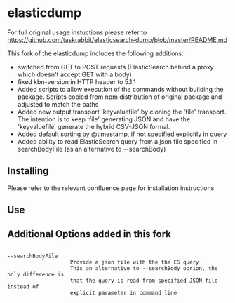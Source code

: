 elasticdump
==================

For full original usage instuctions please refer to https://github.com/taskrabbit/elasticsearch-dump/blob/master/README.md  

This fork of the elasticdump includes the following additions:
* switched from GET to POST requests (ElasticSearch behind a proxy which doesn't accept GET with a body)
* fixed kbn-version in HTTP header to 5.1.1
* Added scripts to allow execution of the commands without building the package. Scripts copied from npm distribution of original package and adjusted to match the paths
* Added new output transport 'keyvaluefile' by cloning the 'file' transport. The intention is to keep 'file' generating JSON and have the 'keyvaluefile' generate the hybrid CSV-JSON formal.
* Added default sorting by @timestamp, if not specified explicitly in query
* Added ability to read ElasticSearch query from a json file specified in --searchBodyFile (as an alternative to --searchBody)


## Installing

Please refer to the relevant confluence page for installation instructions

## Use

## Additional Options added in this fork



```

--searchBodyFile
                    Provide a json file with the the ES query
                    This an alternative to --searchBody oprion, the only difference is
                    that the query is read from specified JSON file instead of
                    explicit parameter in command line
                    
```

